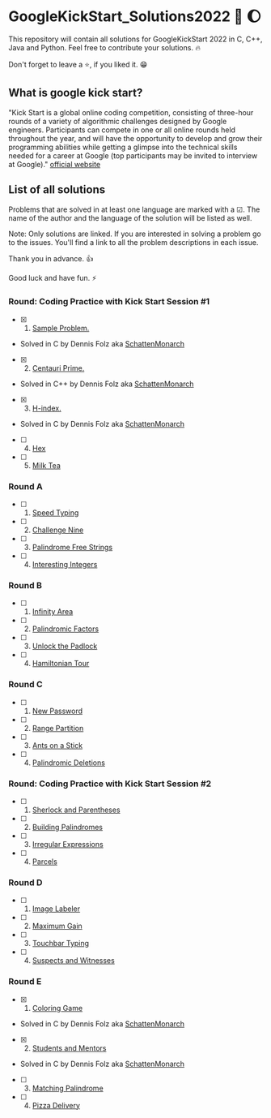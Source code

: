 # GoogleKickStart_Solutions2022 :rocket: :moon: 
This repository will contain all solutions for GoogleKickStart 2022 in C, C++, Java and Python. Feel free to contribute your solutions. :fire: 

Don't forget to leave a :star:, if you liked it. :grin:

## What is google kick start?

"Kick Start is a global online coding competition, consisting of three-hour rounds of a variety of algorithmic challenges designed by Google engineers. Participants can compete in one or all online rounds held throughout the year, and will have the opportunity to develop and grow their programming abilities while getting a glimpse into the technical skills needed for a career at Google (top participants may be invited to interview at Google)." [official website](https://codingcompetitions.withgoogle.com/kickstart)

## List of all solutions

Problems that are solved in at least one language are marked with a ☑. The name of the author and the language of the solution will be listed as well.

Note: Only solutions are linked. If you are interested in solving a problem go to the issues. You'll find a link to all the problem descriptions in each issue.

Thank you in advance. 👍

Good luck and have fun. ⚡

### Round: Coding Practice with Kick Start Session #1

- [x] 1. <a href="https://github.com/SchattenMonarch/GoogleKickStart_Solutions2022/tree/main/Coding%20Practice%20with%20Kick%20Start%20Session%20%231/Sample%20Problem">Sample Problem. </a> <br> 
- Solved in C by Dennis Folz aka [SchattenMonarch](https://github.com/SchattenMonarch)
- [x] 2. <a href="https://github.com/SchattenMonarch/GoogleKickStart_Solutions2022/tree/main/Coding%20Practice%20with%20Kick%20Start%20Session%20%231/Centauri%20Prime">Centauri Prime.</a> <br>
- Solved in C++ by Dennis Folz aka [SchattenMonarch](https://github.com/SchattenMonarch) 
- [x] 3. <a href="https://github.com/SchattenMonarch/GoogleKickStart_Solutions2022/tree/main/Coding%20Practice%20with%20Kick%20Start%20Session%20%231/H-index">H-index.</a> <br> 
- Solved in C by Dennis Folz aka [SchattenMonarch](https://github.com/SchattenMonarch)
- [ ] 4. <a href="">Hex</a> <br> 
- [ ] 5. <a href="">Milk Tea</a> <br> 

### Round A

- [ ] 1. <a href="">Speed Typing</a> <br> 
- [ ] 2. <a href="">Challenge Nine</a> <br> 
- [ ] 3. <a href="">Palindrome Free Strings</a> <br> 
- [ ] 4. <a href="">Interesting Integers</a> <br> 

### Round B

- [ ] 1. <a href="">Infinity Area</a> <br> 
- [ ] 2. <a href="">Palindromic Factors</a> <br> 
- [ ] 3. <a href="">Unlock the Padlock</a> <br> 
- [ ] 4. <a href="">Hamiltonian Tour</a> <br> 

### Round C

- [ ] 1. <a href="">New Password</a> <br> 
- [ ] 2. <a href="">Range Partition</a> <br> 
- [ ] 3. <a href="">Ants on a Stick</a> <br> 
- [ ] 4. <a href="">Palindromic Deletions</a> <br> 

### Round: Coding Practice with Kick Start Session #2

- [ ] 1. <a href="">Sherlock and Parentheses</a> <br> 
- [ ] 2. <a href="">Building Palindromes</a> <br> 
- [ ] 3. <a href="">Irregular Expressions</a> <br> 
- [ ] 4. <a href="">Parcels</a> <br> 

### Round D

- [ ] 1. <a href="">Image Labeler</a> <br> 
- [ ] 2. <a href="">Maximum Gain</a> <br> 
- [ ] 3. <a href="">Touchbar Typing</a> <br> 
- [ ] 4. <a href="">Suspects and Witnesses</a> <br> 

### Round E

- [x] 1. <a href="https://github.com/SchattenMonarch/GoogleKickStart_Solutions2022/tree/main/Round%20E/Coloring%20Game">Coloring Game</a> <br> 
- Solved in C by Dennis Folz aka [SchattenMonarch](https://github.com/SchattenMonarch)
- [x] 2. <a href="https://github.com/SchattenMonarch/GoogleKickStart_Solutions2022/tree/main/Round%20E/Students%20and%20Mentors">Students and Mentors</a> <br> 
- Solved in C by Dennis Folz aka [SchattenMonarch](https://github.com/SchattenMonarch)
- [ ] 3. <a href="">Matching Palindrome</a> <br> 
- [ ] 4. <a href="">Pizza Delivery</a> <br> 
